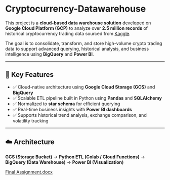# Cryptocurrency-Datawarehouse

This project is a **cloud-based data warehouse solution** developed on **Google Cloud Platform (GCP)** to analyze over **2.5 million records** of historical cryptocurrency trading data sourced from [Kaggle](https://www.kaggle.com/datasets/georgezakharov/historical-data-on-the-trading-of-cryptocurrencies).

The goal is to consolidate, transform, and store high-volume crypto trading data to support advanced querying, historical analysis, and business intelligence using **BigQuery** and **Power BI**.

---

## 🧠 Key Features

- ✅ Cloud-native architecture using **Google Cloud Storage (GCS)** and **BigQuery**
- ✅ Scalable ETL pipeline built in Python using **Pandas** and **SQLAlchemy**
- ✅ Normalized to **star schema** for efficient querying
- ✅ Real-time business insights with **Power BI dashboards**
- ✅ Supports historical trend analysis, exchange comparison, and volatility tracking

---

## ☁️ Architecture

**GCS (Storage Bucket)** → **Python ETL (Colab / Cloud Functions)** → **BigQuery (Data Warehouse)** → **Power BI (Visualization)**

[Final Assignment.docx](https://github.com/user-attachments/files/21557211/Final.Assignment.docx)
